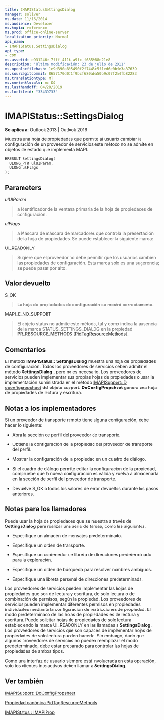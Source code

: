 ```yaml
---
title: IMAPIStatusSettingsDialog
manager: soliver
ms.date: 11/16/2014
ms.audience: Developer
ms.topic: reference
ms.prod: office-online-server
localization_priority: Normal
api_name:
- IMAPIStatus.SettingsDialog
api_type:
- COM
ms.assetid: e931246e-7fff-4116-a9fc-f685988e21e8
description: 'Última modificación: 23 de julio de 2011'
ms.openlocfilehash: 1e9d390a895490f2f7445c5f1ed6e0bde3a87639
ms.sourcegitcommit: 8657170d071f9bcf680aba50b9c07f2a4fb82283
ms.translationtype: MT
ms.contentlocale: es-ES
ms.lasthandoff: 04/28/2019
ms.locfileid: "33439733"
---
```

# <a name="imapistatussettingsdialog"></a>IMAPIStatus::SettingsDialog

  
  
**Se aplica a**: Outlook 2013 | Outlook 2016 
  
Muestra una hoja de propiedades que permite al usuario cambiar la configuración de un proveedor de servicios este método no se admite en objetos de estado que implementa MAPI.
  
```cpp
HRESULT SettingsDialog(
  ULONG_PTR ulUIParam,
  ULONG ulFlags
);
```

## <a name="parameters"></a>Parameters

 _ulUIParam_
  
> a Identificador de la ventana primaria de la hoja de propiedades de configuración.
    
 _ulFlags_
  
> a Máscara de máscara de marcadores que controla la presentación de la hoja de propiedades. Se puede establecer la siguiente marca:
    
UI_READONLY 
  
> Sugiere que el proveedor no debe permitir que los usuarios cambien las propiedades de configuración. Esta marca solo es una sugerencia; se puede pasar por alto.
    
## <a name="return-value"></a>Valor devuelto

S_OK 
  
> La hoja de propiedades de configuración se mostró correctamente.
    
MAPI_E_NO_SUPPORT 
  
> El objeto status no admite este método, tal y como indica la ausencia de la marca STATUS_SETTINGS_DIALOG en la propiedad **PR_RESOURCE_METHODS** ([PidTagResourceMethods](pidtagresourcemethods-canonical-property.md)).
    
## <a name="remarks"></a>Comentarios

El método **IMAPIStatus:: SettingsDialog** muestra una hoja de propiedades de configuración. Todos los proveedores de servicios deben admitir el método **SettingsDialog** , pero no es necesario. Los proveedores de servicios pueden implementar sus propias hojas de propiedades o usar la implementación suministrada en el método [IMAPISupport::D oconfigpropsheet](imapisupport-doconfigpropsheet.md) del objeto support. **DoConfigPropsheet** genera una hoja de propiedades de lectura y escritura. 
  
## <a name="notes-to-implementers"></a>Notas a los implementadores

Si un proveedor de transporte remoto tiene alguna configuración, debe hacer lo siguiente:
  
- Abra la sección de perfil del proveedor de transporte.
    
- Obtiene la configuración de la propiedad del proveedor de transporte del perfil.
    
- Mostrar la configuración de la propiedad en un cuadro de diálogo.
    
- Si el cuadro de diálogo permite editar la configuración de la propiedad, compruebe que la nueva configuración es válida y vuelva a almacenarla en la sección de perfil del proveedor de transporte.
    
- Devuelve S_OK o todos los valores de error devueltos durante los pasos anteriores.
    
## <a name="notes-to-callers"></a>Notas para los llamadores

Puede usar la hoja de propiedades que se muestra a través de **SettingsDialog** para realizar una serie de tareas, como las siguientes: 
  
- Especifique un almacén de mensajes predeterminado.
    
- Especifique un orden de transporte.
    
- Especifique un contenedor de libreta de direcciones predeterminado para la exploración.
    
- Especifique un orden de búsqueda para resolver nombres ambiguos.
    
- Especifique una libreta personal de direcciones predeterminada.
    
Los proveedores de servicios pueden implementar las hojas de propiedades que son de lectura y escritura, de solo lectura o de combinación de permisos, según la propiedad. Los proveedores de servicios pueden implementar diferentes permisos en propiedades individuales mediante la configuración de restricciones de propiedad. El modo predeterminado de las hojas de propiedades es de lectura y escritura. Puede solicitar hojas de propiedades de solo lectura estableciendo la marca UI_READONLY en las llamadas a **SettingsDialog**. Los proveedores de servicios que son capaces de implementar hojas de propiedades de solo lectura pueden hacerlo. Sin embargo, dado que algunos proveedores de servicios no pueden reemplazar el modo predeterminado, debe estar preparado para controlar las hojas de propiedades de ambos tipos. 
  
Como una interfaz de usuario siempre está involucrada en esta operación, solo los clientes interactivos deben llamar a **SettingsDialog**.
  
## <a name="see-also"></a>Ver también



[IMAPISupport::DoConfigPropsheet](imapisupport-doconfigpropsheet.md)
  
[Propiedad canónica PidTagResourceMethods](pidtagresourcemethods-canonical-property.md)
  
[IMAPIStatus : IMAPIProp](imapistatusimapiprop.md)


